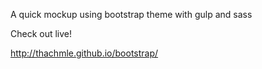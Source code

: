 A quick mockup using bootstrap theme with gulp and sass

Check out live!

http://thachmle.github.io/bootstrap/
